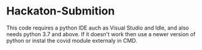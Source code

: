 # Hackaton-Submition
This code requires a python IDE auch as Visual Studio and Idle, and also needs python 3.7 and above. 
If it doesn't work then use a newer version of python or instal the covid module externaly in CMD.
